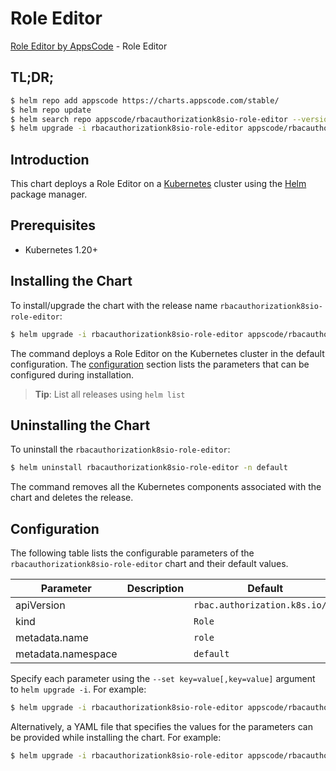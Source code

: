 # Role Editor

[Role Editor by AppsCode](https://appscode.com) - Role Editor

## TL;DR;

```bash
$ helm repo add appscode https://charts.appscode.com/stable/
$ helm repo update
$ helm search repo appscode/rbacauthorizationk8sio-role-editor --version=v0.24.0
$ helm upgrade -i rbacauthorizationk8sio-role-editor appscode/rbacauthorizationk8sio-role-editor -n default --create-namespace --version=v0.24.0
```

## Introduction

This chart deploys a Role Editor on a [Kubernetes](http://kubernetes.io) cluster using the [Helm](https://helm.sh) package manager.

## Prerequisites

- Kubernetes 1.20+

## Installing the Chart

To install/upgrade the chart with the release name `rbacauthorizationk8sio-role-editor`:

```bash
$ helm upgrade -i rbacauthorizationk8sio-role-editor appscode/rbacauthorizationk8sio-role-editor -n default --create-namespace --version=v0.24.0
```

The command deploys a Role Editor on the Kubernetes cluster in the default configuration. The [configuration](#configuration) section lists the parameters that can be configured during installation.

> **Tip**: List all releases using `helm list`

## Uninstalling the Chart

To uninstall the `rbacauthorizationk8sio-role-editor`:

```bash
$ helm uninstall rbacauthorizationk8sio-role-editor -n default
```

The command removes all the Kubernetes components associated with the chart and deletes the release.

## Configuration

The following table lists the configurable parameters of the `rbacauthorizationk8sio-role-editor` chart and their default values.

|     Parameter      | Description |                  Default                  |
|--------------------|-------------|-------------------------------------------|
| apiVersion         |             | <code>rbac.authorization.k8s.io/v1</code> |
| kind               |             | <code>Role</code>                         |
| metadata.name      |             | <code>role</code>                         |
| metadata.namespace |             | <code>default</code>                      |


Specify each parameter using the `--set key=value[,key=value]` argument to `helm upgrade -i`. For example:

```bash
$ helm upgrade -i rbacauthorizationk8sio-role-editor appscode/rbacauthorizationk8sio-role-editor -n default --create-namespace --version=v0.24.0 --set apiVersion=rbac.authorization.k8s.io/v1
```

Alternatively, a YAML file that specifies the values for the parameters can be provided while
installing the chart. For example:

```bash
$ helm upgrade -i rbacauthorizationk8sio-role-editor appscode/rbacauthorizationk8sio-role-editor -n default --create-namespace --version=v0.24.0 --values values.yaml
```
